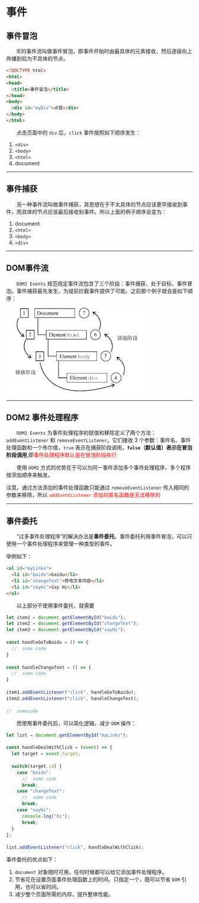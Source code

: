 # **事件**

## **事件冒泡**

&emsp;&emsp;IE的事件流叫做事件冒泡，即事件开始时由最具体的元素接收，然后逐级向上传播到较为不具体的节点。

```html
<!DOCTYPE html>
<html>
<head>
  <title>事件冒泡</title>
</head>
<body>
  <div id="myDiv">点我</div>
</body>
</html>
```
&emsp;&emsp;点击页面中的 `div` 后，`click` 事件按照如下顺序发生：
1. `<div>`
2. `<body>`
3. `<html>`
4. document

---
## **事件捕获**

&emsp;&emsp;另一种事件流叫做事件捕获，其思想在于不太具体的节点应该更早接收到事件，而具体的节点应该最后接收到事件。所以上面的例子顺序会变为：
1. document
2. `<html>`
3. `<body>`
4. `<div>`

---
## **DOM事件流**

&emsp;&emsp;`DOM2 Events` 规范规定事件流包含了三个阶段：事件捕获、处于目标、事件冒泡。事件捕获最先发生，为提前拦截事件提供了可能。之前那个例子就会是如下顺序：

![dom2 events](./事件流/DOM2.png)

---
## **DOM2 事件处理程序**

&emsp;&emsp;`DOM2 Events` 为事件处理程序的赋值和移除定义了两个方法：`addEventListener` 和 `removeEventListener`。它们接收 3 个参数：事件名、事件处理函数和一个布尔值，`true` 表示在捕获阶段调用，**`false`（默认值）表示在冒泡阶段调用**,即<font color="red">事件处理程序默认是在冒泡阶段执行</font>

&emsp;&emsp;使用 `DOM2` 方式的优势在于可以为同一事件添加多个事件处理程序，多个程序按添加顺序来触发。

注意，通过方法添加的事件处理函数只能通过 `removeEventListener` 传入相同的参数来移除，所以<font color="red"> `addEventListener` 添加的匿名函数是无法移除的</font>

---
## **事件委托**

&emsp;&emsp;“过多事件处理程序”的解决办法是**事件委托**。事件委托利用事件冒泡，可以只使用一个事件处理程序来管理一种类型的事件。

举例如下：
```html
<ul id="myLinks">
  <li id="baidu">baidu</li>
  <li id="changeText">修改文本内容</li>
  <li id="sayHi">Say Hi</li>
</ul>
```
&emsp;&emsp;以上部分不使用事件委托，就需要
```js
let item1 = document.getElementById("baidu");
let item2 = document.getElementById("changeText");
let item3 = document.getElementById("sayHi");

const handleGoToBaidu = () => {
  //  some code
}

const handleChangeText = () => {
  //  some code
}

item1.addEventListener("click", handleGoToBaidu);
item2.addEventListener("click", handleChangeText);

//  somecode
```
&emsp;&emsp;而使用事件委托后，可以简化逻辑，减少 `DOM` 操作：
```js
let list = document.getElementById("myLinks");

const handleDealWithClick = (event) => {
  let target = event.target;

  switch(target.id) {
    case "baidu":
      //  some code
      break;
    case "changeText":
      //  some code
      break;
    case "sayHi":
      console.log("hi");
      break;
  }
};

list.addEventListener("click", handleDealWithClick);
```
事件委托的优点如下：
1. `document` 对象随时可用，任何时候都可以给它添加事件处理程序。
2. 节省花在设置页面事件处理函数上的时间。只指定一个，既可以节省 `DOM` 引用，也可以省时间。
3. 减少整个页面所需的内存，提升整体性能。

